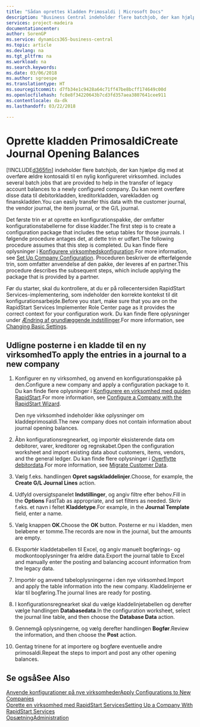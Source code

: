 ```yaml
---
title: "Sådan oprettes kladden Primosaldi | Microsoft Docs"
description: "Business Central indeholder flere batchjob, der kan hjælpe dig med at overføre ældre kontosaldi til en nylig konfigureret virksomhed. Du kan nemt overføre disse data med posteringer."
services: project-madeira
documentationcenter: 
author: SorenGP
ms.service: dynamics365-business-central
ms.topic: article
ms.devlang: na
ms.tgt_pltfrm: na
ms.workload: na
ms.search.keywords: 
ms.date: 03/06/2018
ms.author: sgroespe
ms.translationtype: HT
ms.sourcegitcommit: d7fb34e1c9428a64c71ff47be8bcff174649c00d
ms.openlocfilehash: fc8e8f34220643b7cd3fd357aea3807641cee911
ms.contentlocale: da-dk
ms.lasthandoff: 03/22/2018

---
```

# <a name="create-journal-opening-balances"></a><span data-ttu-id="89424-104">Oprette kladden Primosaldi</span><span class="sxs-lookup"><span data-stu-id="89424-104">Create Journal Opening Balances</span></span>
[!INCLUDE[d365fin](includes/d365fin_md.md)]<span data-ttu-id="89424-105"> indeholder flere batchjob, der kan hjælpe dig med at overføre ældre kontosaldi til en nylig konfigureret virksomhed.</span><span class="sxs-lookup"><span data-stu-id="89424-105"> includes several batch jobs that are provided to help in the transfer of legacy account balances to a newly configured company.</span></span> <span data-ttu-id="89424-106">Du kan nemt overføre disse data til debitorkladden, kreditorkladden, varekladden og finanskladden.</span><span class="sxs-lookup"><span data-stu-id="89424-106">You can easily transfer this data with the customer journal, the vendor journal, the item journal, or the G/L journal.</span></span>

<span data-ttu-id="89424-107">Det første trin er at oprette en konfigurationspakke, der omfatter konfigurationstabellerne for disse kladder.</span><span class="sxs-lookup"><span data-stu-id="89424-107">The first step is to create a configuration package that includes the setup tables for those journals.</span></span> <span data-ttu-id="89424-108">I følgende procedure antages det, at dette trin er udført.</span><span class="sxs-lookup"><span data-stu-id="89424-108">The following procedure assumes that this step is completed.</span></span> <span data-ttu-id="89424-109">Du kan finde flere oplysninger i [Konfigurere virksomhedskonfiguration](admin-set-up-company-configuration.md).</span><span class="sxs-lookup"><span data-stu-id="89424-109">For more information, see [Set Up Company Configuration](admin-set-up-company-configuration.md).</span></span> <span data-ttu-id="89424-110">Proceduren beskriver de efterfølgende trin, som omfatter anvendelse af den pakke, der leveres af en partner.</span><span class="sxs-lookup"><span data-stu-id="89424-110">This procedure describes the subsequent steps, which include applying the package that is provided by a partner.</span></span>  

<span data-ttu-id="89424-111">Før du starter, skal du kontrollere, at du er på rollecentersiden RapidStart Services-implementering, som indeholder den korrekte kontekst til dit konfigurationsarbejde.</span><span class="sxs-lookup"><span data-stu-id="89424-111">Before you start, make sure that you are on the RapidStart Services Implementer Role Center page as it provides the correct context for your configuration work.</span></span> <span data-ttu-id="89424-112">Du kan finde flere oplysninger under [Ændring af grundlæggende indstillinger](ui-change-basic-settings.md).</span><span class="sxs-lookup"><span data-stu-id="89424-112">For more information, see [Changing Basic Settings](ui-change-basic-settings.md).</span></span>

## <a name="to-apply-the-entries-in-a-journal-to-a-new-company"></a><span data-ttu-id="89424-113">Udligne posterne i en kladde til en ny virksomhed</span><span class="sxs-lookup"><span data-stu-id="89424-113">To apply the entries in a journal to a new company</span></span>  
1. <span data-ttu-id="89424-114">Konfigurer en ny virksomhed, og anvend en konfigurationspakke på den.</span><span class="sxs-lookup"><span data-stu-id="89424-114">Configure a new company and apply a configuration package to it.</span></span> <span data-ttu-id="89424-115">Du kan finde flere oplysninger i [Konfigurere en virksomhed med guiden RapidStart](admin-how-to-configure-a-company-with-the-rapidstart-wizard.md).</span><span class="sxs-lookup"><span data-stu-id="89424-115">For more information, see [Configure a Company with the RapidStart Wizard](admin-how-to-configure-a-company-with-the-rapidstart-wizard.md).</span></span>  

    <span data-ttu-id="89424-116">Den nye virksomhed indeholder ikke oplysninger om kladdeprimosaldi.</span><span class="sxs-lookup"><span data-stu-id="89424-116">The new company does not contain information about journal opening balances.</span></span>  

2. <span data-ttu-id="89424-117">Åbn konfigurationsregnearket, og importér eksisterende data om debitorer, varer, kreditorer og regnskabet.</span><span class="sxs-lookup"><span data-stu-id="89424-117">Open the configuration worksheet and import existing data about customers, items, vendors, and the general ledger.</span></span> <span data-ttu-id="89424-118">Du kan finde flere oplysninger i [Overflytte debitordata](admin-migrate-customer-data.md).</span><span class="sxs-lookup"><span data-stu-id="89424-118">For more information, see [Migrate Customer Data](admin-migrate-customer-data.md).</span></span>  
3. <span data-ttu-id="89424-119">Vælg f.eks. handlingen **Opret sagskladdelinjer**.</span><span class="sxs-lookup"><span data-stu-id="89424-119">Choose, for example, the **Create G/L Journal Lines** action.</span></span>  
4. <span data-ttu-id="89424-120">Udfyld oversigtspanelet **Indstillinger**, og angiv filtre efter behov.</span><span class="sxs-lookup"><span data-stu-id="89424-120">Fill in the **Options** FastTab as appropriate, and set filters as needed.</span></span> <span data-ttu-id="89424-121">Skriv f.eks. et navn i feltet **Kladdetype**.</span><span class="sxs-lookup"><span data-stu-id="89424-121">For example, in the **Journal Template** field, enter a name.</span></span>  
5. <span data-ttu-id="89424-122">Vælg knappen **OK**.</span><span class="sxs-lookup"><span data-stu-id="89424-122">Choose the **OK** button.</span></span> <span data-ttu-id="89424-123">Posterne er nu i kladden, men beløbene er tomme.</span><span class="sxs-lookup"><span data-stu-id="89424-123">The records are now in the journal, but the amounts are empty.</span></span>  
6. <span data-ttu-id="89424-124">Eksportér kladdetabellen til Excel, og angiv manuelt bogførings- og modkontooplysninger fra ældre data.</span><span class="sxs-lookup"><span data-stu-id="89424-124">Export the journal table to Excel and manually enter the posting and balancing account information from the legacy data.</span></span>
7. <span data-ttu-id="89424-125">Importér og anvend tabeloplysningerne i den nye virksomhed.</span><span class="sxs-lookup"><span data-stu-id="89424-125">Import and apply the table information into the new company.</span></span> <span data-ttu-id="89424-126">Kladdelinjerne er klar til bogføring.</span><span class="sxs-lookup"><span data-stu-id="89424-126">The journal lines are ready for posting.</span></span>  
8. <span data-ttu-id="89424-127">I konfigurationsregnearket skal du vælge kladdelinjetabellen og derefter vælge handlingen **Databasedata**.</span><span class="sxs-lookup"><span data-stu-id="89424-127">In the configuration worksheet, select the journal line table, and then choose the **Database Data** action.</span></span>  
9. <span data-ttu-id="89424-128">Gennemgå oplysningerne, og vælg derefter handlingen **Bogfør**.</span><span class="sxs-lookup"><span data-stu-id="89424-128">Review the information, and then choose the **Post** action.</span></span>  
10. <span data-ttu-id="89424-129">Gentag trinene for at importere og bogføre eventuelle andre primosaldi.</span><span class="sxs-lookup"><span data-stu-id="89424-129">Repeat the steps to import and post any other opening balances.</span></span>  

## <a name="see-also"></a><span data-ttu-id="89424-130">Se også</span><span class="sxs-lookup"><span data-stu-id="89424-130">See Also</span></span>  
[<span data-ttu-id="89424-131">Anvende konfigurationer på nye virksomheder</span><span class="sxs-lookup"><span data-stu-id="89424-131">Apply Configurations to New Companies</span></span>](admin-apply-configuration-to-new-companies.md)  
[<span data-ttu-id="89424-132">Oprette en virksomhed med RapidStart Services</span><span class="sxs-lookup"><span data-stu-id="89424-132">Setting Up a Company With RapidStart Services</span></span>](admin-set-up-a-company-with-rapidstart.md)  
[<span data-ttu-id="89424-133">Opsætning</span><span class="sxs-lookup"><span data-stu-id="89424-133">Administration</span></span>](admin-setup-and-administration.md)

